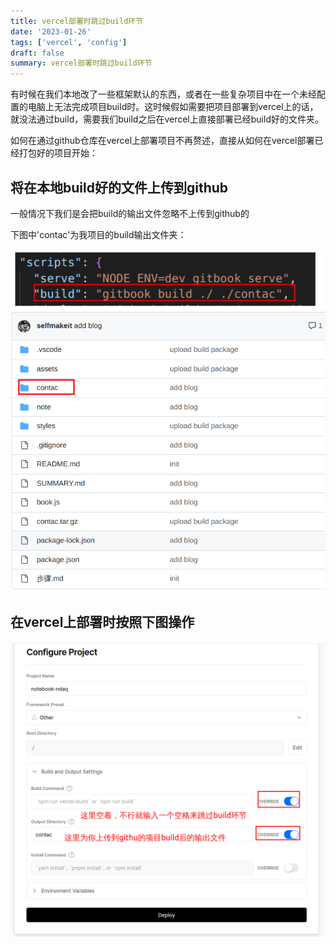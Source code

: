 ```yaml
---
title: vercel部署时跳过build环节
date: '2023-01-26'
tags: ['vercel', 'config']
draft: false
summary: vercel部署时跳过build环节
---
```

有时候在我们本地改了一些框架默认的东西，或者在一些复杂项目中在一个未经配置的电脑上无法完成项目build时。这时候假如需要把项目部署到vercel上的话，就没法通过build，需要我们build之后在vercel上直接部署已经build好的文件夹。

如何在通过github仓库在vercel上部署项目不再赘述，直接从如何在vercel部署已经打包好的项目开始：

## 将在本地build好的文件上传到github

一般情况下我们是会把build的输出文件忽略不上传到github的

下图中'contac'为我项目的build输出文件夹：

![image-20230126210723301](https://raw.githubusercontent.com/selfmakeit/resource/main/image-20230126210723301.png)

## 在vercel上部署时按照下图操作

![image-20230126201929340](https://raw.githubusercontent.com/selfmakeit/resource/main/image-20230126201929340.png)
